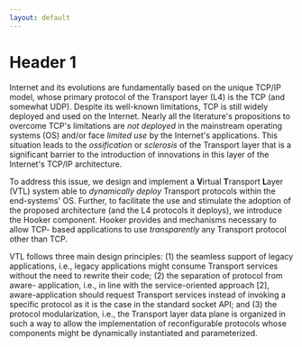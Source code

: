 ```yaml
---
layout: default
---
```


# Header 1

Internet and its evolutions are fundamentally based on the unique TCP/IP model, whose primary protocol of the Transport layer (L4) is the TCP (and somewhat UDP). Despite its well-known limitations, TCP is still widely deployed and used on the Internet. Nearly all the literature's propositions to overcome TCP's limitations are _not deployed_ in the mainstream operating systems (OS) and/or face _limited use_ by the Internet's applications. This situation leads to the _ossification_ or _sclerosis_ of the Transport layer that is a significant barrier to the introduction of innovations in this layer of the Internet's TCP/IP architecture.

To address this issue, we design and implement a **V**irtual **T**ransport **L**ayer (VTL) system able to _dynamically deploy_ Transport protocols within the end-systems' OS. Further, to facilitate the use and stimulate the adoption of the proposed architecture (and the L4 protocols it deploys), we introduce the Hooker component. Hooker provides and mechanisms necessary to allow TCP- based applications to use _transparently_ any Transport protocol other than TCP.

VTL follows three main design principles: (1) the seamless support of legacy applications, i.e., legacy applications might consume Transport services without the need to rewrite their code; (2) the separation of protocol from aware- application, i.e., in line with the service-oriented approach [2], aware-application should request Transport services instead of invoking a specific protocol as it is the case in the standard socket API; and (3) the protocol modularization, i.e., the Transport layer data plane is organized in such a way to allow the implementation of reconfigurable protocols whose components might be dynamically instantiated and parameterized.